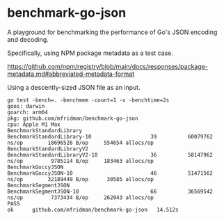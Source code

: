 # benchmark-go-json

A playground for benchmarking the performance of Go's JSON encoding and decoding.

Specifically, using NPM package metadata as a test case.

https://github.com/npm/registry/blob/main/docs/responses/package-metadata.md#abbreviated-metadata-format

Using a descently-sized JSON file as an input.

```shell
go test -bench=. -benchmem -count=1 -v -benchtime=2s
goos: darwin
goarch: arm64
pkg: github.com/mfridman/benchmark-go-json
cpu: Apple M1 Max
BenchmarkStandardLibrary
BenchmarkStandardLibrary-10                   39          60079762 ns/op        18696526 B/op     554654 allocs/op
BenchmarkStandardLibraryV2
BenchmarkStandardLibraryV2-10                 36          58147962 ns/op         9785114 B/op     183463 allocs/op
BenchmarkGoccyJSON
BenchmarkGoccyJSON-10                         46          51471562 ns/op        32189440 B/op      30585 allocs/op
BenchmarkSegmentJSON
BenchmarkSegmentJSON-10                       66          36569542 ns/op         7373434 B/op     262043 allocs/op
PASS
ok      github.com/mfridman/benchmark-go-json   14.512s
```
